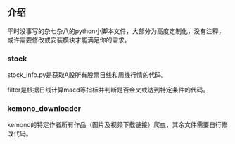## 介绍
平时没事写的杂七杂八的python小脚本文件，大部分为高度定制化，没有注释，或许需要修改或安装模块才能满足你的需求。

### stock
stock_info.py是获取A股所有股票日线和周线行情的代码。

filter是根据日线计算macd等指标并判断是否金叉或达到特定条件的代码。

### kemono_downloader
kemono的特定作者所有作品（图片及视频下载链接）爬虫，其余文件需要自行修改代码。
